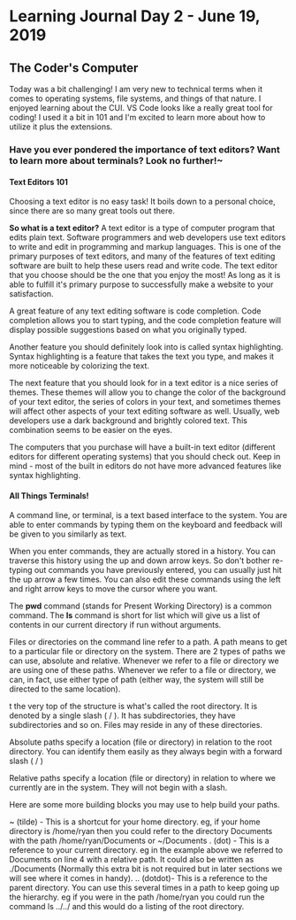 # Learning Journal Day 2 - June 19, 2019

## The Coder's Computer

Today was a bit challenging! I am very new to technical terms when it comes to operating systems, file systems, and things of that nature. I enjoyed learning about the CUI.
VS Code looks like a really great tool for coding! I used it a bit in 101 and I'm excited to learn more about how to utilize it plus the extensions.


### Have you ever pondered the importance of text editors? Want to learn more about terminals? Look no further!~

#### Text Editors 101
Choosing a text editor is no easy task! It boils down to a personal choice, since there are so many great tools out there. 

**So what is a text editor?** A text editor is a type of computer program that edits plain text. Software programmers and web developers use text editors to write and edit in programming and markup languages. This is one of the primary purposes of text editors, and many of the features of text editing software are built to help these users read and write code. The text editor that you choose should be the one that you enjoy the most! As long as it is able to fulfill it's primary purpose to successfully make a website to your satisfaction.

A great feature of any text editing software is code completion. Code completion allows you to start typing, and the code completion feature will display possible suggestions based on what you originally typed.

Another feature you should definitely look into is called syntax highlighting. Syntax highlighting is a feature that takes the text you type, and makes it more noticeable by colorizing the text.

The next feature that you should look for in a text editor is a nice series of themes. These themes will allow you to change the color of the background of your text editor, the series of colors in your text, and sometimes themes will affect other aspects of your text editing software as well. Usually, web developers use a dark background and brightly colored text. This combination seems to be easier on the eyes.

The computers that you purchase will have a built-in text editor (different editors for different operating systems) that you should check out. Keep in mind - most of the built in editors do not have more advanced features like syntax highlighting.

#### All Things Terminals!

A command line, or terminal, is a text based interface to the system. You are able to enter commands by typing them on the keyboard and feedback will be given to you similarly as text.

When you enter commands, they are actually stored in a history. You can traverse this history using the up and down arrow keys. So don't bother re-typing out commands you have previously entered, you can usually just hit the up arrow a few times. You can also edit these commands using the left and right arrow keys to move the cursor where you want.

The **pwd** command (stands for Present Working Directory) is a common command.
The **ls** command is short for list which will give us a list of contents in our current directory if run without arguments.

Files or directories on the command line refer to a path. A path means to get to a particular file or directory on the system.
There are 2 types of paths we can use, absolute and relative. Whenever we refer to a file or directory we are using one of these paths. Whenever we refer to a file or directory, we can, in fact, use either type of path (either way, the system will still be directed to the same location).

t the very top of the structure is what's called the root directory. It is denoted by a single slash ( / ). It has subdirectories, they have subdirectories and so on. Files may reside in any of these directories.

Absolute paths specify a location (file or directory) in relation to the root directory. You can identify them easily as they always begin with a forward slash ( / )

Relative paths specify a location (file or directory) in relation to where we currently are in the system. They will not begin with a slash.

Here are some more building blocks you may use to help build your paths.

~ (tilde) - This is a shortcut for your home directory. eg, if your home directory is /home/ryan then you could refer to the directory Documents with the path /home/ryan/Documents or ~/Documents
. (dot) - This is a reference to your current directory. eg in the example above we referred to Documents on line 4 with a relative path. It could also be written as ./Documents (Normally this extra bit is not required but in later sections we will see where it comes in handy).
.. (dotdot)- This is a reference to the parent directory. You can use this several times in a path to keep going up the hierarchy. eg if you were in the path /home/ryan you could run the command ls ../../ and this would do a listing of the root directory.
